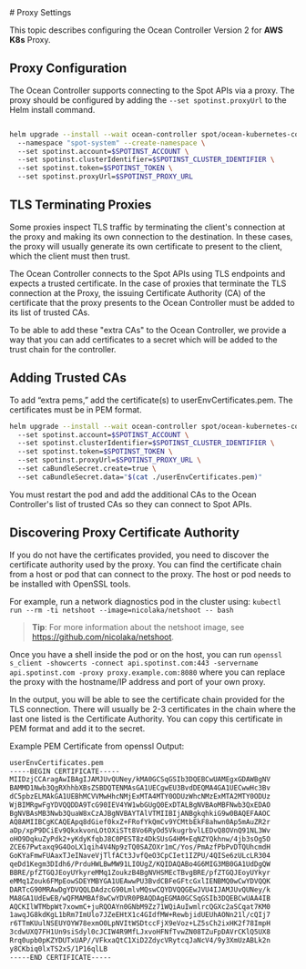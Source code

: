 <meta name=“robots” content=“noindex”>
# Proxy Settings

This topic describes configuring the Ocean Controller Version 2 for **AWS K8s** Proxy. 

## Proxy Configuration 

The Ocean Controller supports connecting to the Spot APIs via a proxy. The proxy should be configured by adding the
`--set spotinst.proxyUrl` to the Helm install command. 

```bash

helm upgrade --install --wait ocean-controller spot/ocean-kubernetes-controller \ 
  --namespace "spot-system" --create-namespace \ 
  --set spotinst.account=$SPOTINST_ACCOUNT \ 
  --set spotinst.clusterIdentifier=$SPOTINST_CLUSTER_IDENTIFIER \ 
  --set spotinst.token=$SPOTINST_TOKEN \ 
  --set spotinst.proxyUrl=$SPOTINST_PROXY_URL

```

## TLS Terminating Proxies 

Some proxies inspect TLS traffic by terminating the client's connection at the proxy and making its own connection to the destination. In these cases, the proxy will usually generate its own certificate to present to the client, which the client must then trust. 

The Ocean Controller connects to the Spot APIs using TLS endpoints and expects a trusted certificate. In the case of proxies that terminate the TLS connection at the Proxy, the issuing Certificate Authority (CA) of the certificate that the proxy presents to the Ocean Controller must be added to its list of trusted CAs. 

To be able to add these "extra CAs" to the Ocean Controller, we provide a way that you can add certificates to a secret which will be added to the trust chain for the controller. 

## Adding Trusted CAs 

To add “extra pems,” add the certificate(s) to userEnvCertificates.pem. The certificates must be in PEM format. 

```bash
helm upgrade --install --wait ocean-controller spot/ocean-kubernetes-controller  
  --set spotinst.account=$SPOTINST_ACCOUNT \ 
  --set spotinst.clusterIdentifier=$SPOTINST_CLUSTER_IDENTIFIER \ 
  --set spotinst.token=$SPOTINST_TOKEN \ 
  --set spotinst.proxyUrl=$SPOTINST_PROXY_URL \ 
  --set caBundleSecret.create=true \ 
  --set caBundleSecret.data="$(cat ./userEnvCertificates.pem)" 

```

You must restart the pod and add the additional CAs to the Ocean Controller's list of trusted CAs so they can connect to Spot APIs. 

## Discovering Proxy Certificate Authority 

If you do not have the certificates provided, you need to discover the certificate authority used by the proxy. You can find the certificate chain from a host or pod that can connect to the proxy. The host or pod needs to be installed with OpenSSL tools. 

For example, run a network diagnostics pod in the cluster using: `kubectl run --rm -ti netshoot --image=nicolaka/netshoot -- bash` 


>**Tip**: For more information about the netshoot image, see https://github.com/nicolaka/netshoot.

Once you have a shell inside the pod or on the host, you can run `openssl s_client -showcerts -connect api.spotinst.com:443 -servername api.spotinst.com -proxy proxy.example.com:8080` where you can replace the proxy with the hostname/IP address and port of your own proxy. 

In the output, you will be able to see the certificate chain provided for the TLS connection. There will usually be 2-3 certificates in the chain where the last one listed is the Certificate Authority. You can copy this certificate in PEM format and add it to the secret. 

Example PEM Certificate from openssl Output:

```bash
userEnvCertificates.pem 
-----BEGIN CERTIFICATE----- 
MIIDzjCCAragAwIBAgIJAMJUvQUNey/kMA0GCSqGSIb3DQEBCwUAMEgxGDAWBgNV 
BAMMD1Nwb3QgRXhhbXBsZSBDQTENMAsGA1UECgwEU3BvdDEQMA4GA1UECwwHc3Bv 
dC5pbzELMAkGA1UEBhMCVVMwHhcNMjExMTA4MTY0ODUzWhcNMzExMTA2MTY0ODUz 
WjBIMRgwFgYDVQQDDA9TcG90IEV4YW1wbGUgQ0ExDTALBgNVBAoMBFNwb3QxEDAO 
BgNVBAsMB3Nwb3QuaW8xCzAJBgNVBAYTAlVTMIIBIjANBgkqhkiG9w0BAQEFAAOC 
AQ8AMIIBCgKCAQEApq8dGief0kxZ+FRofYkQmCv9YCMtbEkF8ahwn0Ap5mAuZR2r 
aDp/xpP9DCiEv9QkxkvonLOtOXiSTt8Vo6RyOd5VkugrbvlLEDvQ8OVnQ91NL3Wv 
oHO9DqkuZyPdk2+yKdyKfqbJ8C0PEST8z4DkSUsG4HM+EqNZYQkhnw/4jb3sOg5O 
ZCE67Pwtaxq9G4OoLX1qih4V4Np9zTQ0SAZOXr1mC/Yos/PmAzfPbPvDTQUhcmdH 
GoKYaFmwFUAaxTJeINaveVjTlfACt3JvfQeO3CpCIet1IZPU/4QISe6zULcLR304 
qeDd1Kegm3DIdh6/PrduHWLBwMW91LIOUgZ/KQIDAQABo4G6MIG3MB0GA1UdDgQW 
BBRE/pfZTGQJEoyUYkyreMMq1ZoukzB4BgNVHSMEcTBvgBRE/pfZTGQJEoyUYkyr 
eMMq1Zouk6FMpEowSDEYMBYGA1UEAwwPU3BvdCBFeGFtcGxlIENBMQ0wCwYDVQQK 
DARTcG90MRAwDgYDVQQLDAdzcG90LmlvMQswCQYDVQQGEwJVU4IJAMJUvQUNey/k 
MA8GA1UdEwEB/wQFMAMBAf8wCwYDVR0PBAQDAgEGMA0GCSqGSIb3DQEBCwUAA4IB 
AQCKIlWTMbpWt7xowmC+juRQOAYn0GNbM9Zz71WQiAuIwmlrcQGXc2aSCqat7KM0 
1awqJG8kdKgL1bRm7ImUlo7JZeEHtX1c4GIdfMW+RewbjidUEUhAONn21l/cQIj7 
r6TTmKUulNSEUYOYW78exmO0LpNVItWSDtccFjX9eVoz+LZ5sCh2ixHK2f78ImpH 
3cdwUXQ7FH1Un9siSdyl0cJCIW4R9MfLJxvoHFNfTvwZN08TZuFpDAVrCKlQ5UX8 
Rrq0upb0pKZYDUTxUAP//VFkxaQtC1XiD2ZdycVRytcqJaNcV4/9y3XmUzABLk2n 
y8CKbiq0lxTS2xS/1P16qlLB 
-----END CERTIFICATE-----
```
